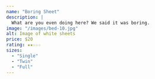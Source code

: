 ```yaml
---
name: "Boring Sheet"
description: |
  What are you even doing here? We said it was boring.
image: "/images/bed-10.jpg"
alt: Image of white sheets
price: $20
rating: ★★☆☆☆
sizes:
  - "Single"
  - "Twin"
  - "Full"
---
```

